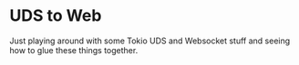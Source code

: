 # UDS to Web

Just playing around with some Tokio UDS and Websocket stuff and seeing how to glue these things together.

